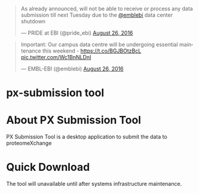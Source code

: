<blockquote class="twitter-tweet" data-lang="en"><p lang="en" dir="ltr">As already announced, will not be able to receive or process any data submission till next Tuesday due to the <a href="https://twitter.com/emblebi">@emblebi</a> data center shutdown</p>&mdash; PRIDE at EBI (@pride_ebi) <a href="https://twitter.com/pride_ebi/status/769103709183807488">August 26, 2016</a></blockquote>
<script async src="//platform.twitter.com/widgets.js" charset="utf-8"></script>

<blockquote class="twitter-tweet" data-lang="en"><p lang="en" dir="ltr">Important: Our campus data centre will be undergoing essential maintenance this weekend - <a href="https://t.co/BGJBOtzBcL">https://t.co/BGJBOtzBcL</a> <a href="https://t.co/Wc1BnNLDnI">pic.twitter.com/Wc1BnNLDnI</a></p>&mdash; EMBL-EBI (@emblebi) <a href="https://twitter.com/emblebi/status/769107090912731136">August 26, 2016</a></blockquote>
<script async src="//platform.twitter.com/widgets.js" charset="utf-8"></script>


px-submission tool 
===============

# About PX Submission Tool

PX Submission Tool is a desktop application to submit the data to proteomeXchange

# Quick Download 

The tool will unavailable until after systems infrastructure maintenance.

